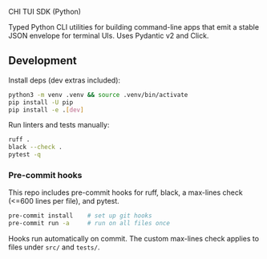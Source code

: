 CHI TUI SDK (Python)

Typed Python CLI utilities for building command-line apps that emit a stable JSON envelope for terminal UIs. Uses Pydantic v2 and Click.

## Development

Install deps (dev extras included):

```bash
python3 -m venv .venv && source .venv/bin/activate
pip install -U pip
pip install -e .[dev]
```

Run linters and tests manually:

```bash
ruff .
black --check .
pytest -q
```

### Pre-commit hooks

This repo includes pre-commit hooks for ruff, black, a max-lines check (<=600 lines per file), and pytest.

```bash
pre-commit install    # set up git hooks
pre-commit run -a     # run on all files once
```

Hooks run automatically on commit. The custom max-lines check applies to files under `src/` and `tests/`.
